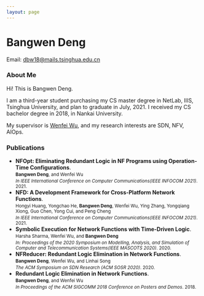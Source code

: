 ```yaml
---
layout: page
---
```


<!-- <img src="/images/bangwen.jpg" class="floatpic" width="150" height="150"> -->
# Bangwen Deng
  

Email: dbw18@mails.tsinghua.edu.cn


### About Me

 Hi! This is Bangwen Deng.

 I am a third-year student purchasing my CS master degree in NetLab, IIIS, Tsinghua University, and plan to graduate in July, 2021. I received my CS bachelor degree in 2018, in Nankai University. 

 My supervisor is [Wenfei Wu](http://wenfei-wu.github.io/), and my research interests are SDN, NFV, AIOps.

  
<!-- **09/2018 – Present  Tsinghua University | Beijing, China**
- A 3-year Master Program
- Department:	Institute of Interdisciplinary Information Science  
- Supervisor:	[Wenfei Wu][supervisor]
- Research Interests:	SDN, NFV, AIOps -->


<!-- ## Academic Experience

**09/2014-06/2018  Nankai University | Tianjin, China**
- Bachelor of Computer Science.
- Major Course: Data Structure, Algorithms, Operating System, Computer Networking and so on
 -->

[supervisor]: http://wenfei-wu.github.io/

### Publications

- **NFOpt: Eliminating Redundant Logic in NF Programs using Operation-Time Configurations**. <br>
	<small>**Bangwen Deng**, and Wenfei Wu </small><br>
	<small>*In IEEE International Conference on Computer Communications(IEEE INFOCOM 2021)*. 2021.</small>
- **NFD: A Development Framework for Cross-Platform Network Functions**. <br>
	<small>Hongyi Huang, Yongchao He, **Bangwen Deng**, Wenfei Wu, Ying Zhang, Yongqiang Xiong, Guo Chen, Yong Cui, and Peng Cheng </small><br>
	<small>*In IEEE International Conference on Computer Communications(IEEE INFOCOM 2021)*. 2021.</small>
- **Symbolic Execution for Network Functions with Time-Driven Logic**. <br>
	<small>Harsha Sharma, Wenfei Wu, and **Bangwen Deng** </small><br>
	<small>*In: Proceedings of the 2020 Symposium on Modelling, Analysis, and Simulation of Computer and Telecommunication Systems(IEEE MASCOTS 2020)*. 2020.</small>
- **NFReducer: Redundant Logic Elimination in Network Functions**. <br>
	<small>**Bangwen Deng**, Wenfei Wu, and Linhai Song</small> <br>
	<small>*The ACM Symposium on SDN Research (ACM SOSR 2020)*. 2020.</small>
- **Redundant Logic Elimination in Network Functions**. <br>
	<small>**Bangwen Deng**, and Wenfei Wu </small><br>
	<small>*In Proceedings of the ACM SIGCOMM 2018 Conference on Posters and Demos*. 2018. </small>



